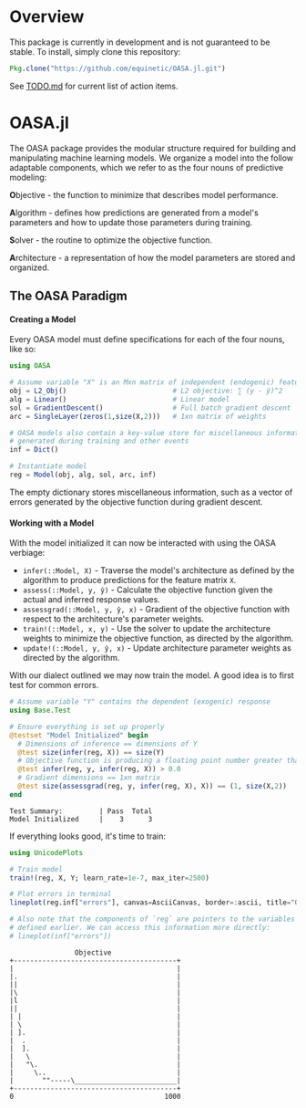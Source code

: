 # Overview

This package is currently in development and is not guaranteed to be stable. To install, simply clone this repository:

```julia
Pkg.clone("https://github.com/equinetic/OASA.jl.git")
```

See [TODO.md](/TODO.md) for current list of action items.

# OASA.jl

The OASA package provides the modular structure required for building and manipulating machine learning models. We organize a model into the follow adaptable components, which we refer to as the four nouns of predictive modeling:

**O**bjective - the function to minimize that describes model performance.

**A**lgorithm - defines how predictions are generated from a model's parameters and how to update those parameters during training.

**S**olver - the routine to optimize the objective function.

**A**rchitecture - a representation of how the model parameters are stored and organized.

## The OASA Paradigm

#### Creating a Model

Every OASA model must define specifications for each of the four nouns, like so:

```julia
using OASA

# Assume variable "X" is an Mxn matrix of independent (endogenic) features
obj = L2_Obj()                          # L2 objective: ∑ (y - ŷ)^2
alg = Linear()                          # Linear model
sol = GradientDescent()                 # Full batch gradient descent
arc = SingleLayer(zeros(1,size(X,2)))   # 1xn matrix of weights

# OASA models also contain a key-value store for miscellaneous information
# generated during training and other events
inf = Dict()

# Instantiate model
reg = Model(obj, alg, sol, arc, inf)
```

The empty dictionary stores miscellaneous information, such as a vector of errors generated by the objective function during gradient descent.

#### Working with a Model

With the model initialized it can now be interacted with using the OASA verbiage:

* `infer(::Model, X)` - Traverse the model's architecture as defined by the algorithm to produce predictions for the feature matrix `X`.
* `assess(::Model, y, ŷ)` - Calculate the objective function given the actual and inferred response values.
* `assessgrad(::Model, y, ŷ, x)` - Gradient of the objective function with respect to the architecture's parameter weights.
* `train!(::Model, x, y)` - Use the solver to update the architecture weights to minimize the objective function, as directed by the algorithm.
* `update!(::Model, y, ŷ, x)` - Update architecture parameter weights as directed by the algorithm.

With our dialect outlined we may now train the model. A good idea is to first test for common errors.

```julia
# Assume variable "Y" contains the dependent (exogenic) response
using Base.Test

# Ensure everything is set up properly
@testset "Model Initialized" begin
  # Dimensions of inference == dimensions of Y
  @test size(infer(reg, X)) == size(Y)
  # Objective function is producing a floating point number greater than 0
  @test infer(reg, y, infer(reg, X)) > 0.0
  # Gradient dimensions == 1xn matrix
  @test size(assessgrad(reg, y, infer(reg, X), X)) == (1, size(X,2))
end
```
```
Test Summary:         | Pass  Total
Model Initialized     |    3      3
```

If everything looks good, it's time to train:

```julia
using UnicodePlots

# Train model
train!(reg, X, Y; learn_rate=1e-7, max_iter=2500)

# Plot errors in terminal
lineplot(reg.inf["errors"], canvas=AsciiCanvas, border=:ascii, title="Objective")

# Also note that the components of `reg` are pointers to the variables
# defined earlier. We can access this information more directly:
# lineplot(inf["errors"])
```

```
                Objective
+----------------------------------------+
|                                        |
|.                                       |
||                                       |
|\                                       |
|l                                       |
||                                       |
| |                                      |
| \                                      |
| ].                                     |
|  .                                     |
|  ].                                    |
|   \                                    |
|   "\.                                  |
|     \..                                |
|       ""-----\_________________________|
+----------------------------------------+
0                                     1000
```
